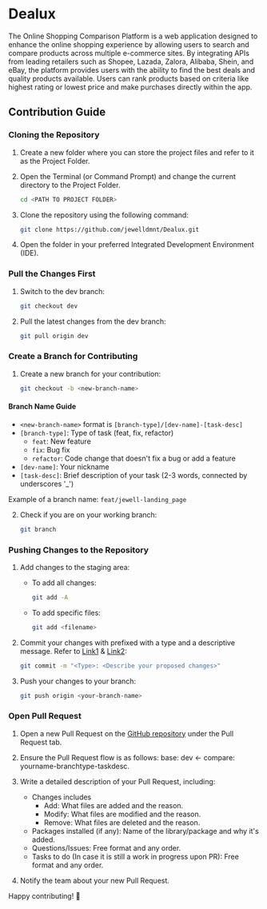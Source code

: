 # Dealux

The Online Shopping Comparison Platform is a web application designed to enhance the online shopping experience by allowing users to search and compare products across multiple e-commerce sites. By integrating APIs from leading retailers such as Shopee, Lazada, Zalora, Alibaba, Shein, and eBay, the platform provides users with the ability to find the best deals and quality products available. Users can rank products based on criteria like highest rating or lowest price and make purchases directly within the app.

## Contribution Guide

### Cloning the Repository

1. Create a new folder where you can store the project files and refer to it as the Project Folder.

2. Open the Terminal (or Command Prompt) and change the current directory to the Project Folder.

   ```bash
   cd <PATH TO PROJECT FOLDER>
   ```

3. Clone the repository using the following command:

   ```bash
   git clone https://github.com/jewelldmnt/Dealux.git
   ```

4. Open the folder in your preferred Integrated Development Environment (IDE).

### Pull the Changes First

1. Switch to the dev branch:

   ```bash
   git checkout dev
   ```

2. Pull the latest changes from the dev branch:
   ```bash
   git pull origin dev
   ```

### Create a Branch for Contributing

1. Create a new branch for your contribution:
   ```bash
   git checkout -b <new-branch-name>
   ```

#### Branch Name Guide

- `<new-branch-name>` format is `[branch-type]/[dev-name]-[task-desc]`
- `[branch-type]`: Type of task (feat, fix, refactor)
  - `feat`: New feature
  - `fix`: Bug fix
  - `refactor`: Code change that doesn't fix a bug or add a feature
- `[dev-name]`: Your nickname
- `[task-desc]`: Brief description of your task (2-3 words, connected by underscores '\_')

Example of a branch name: `feat/jewell-landing_page`

2. Check if you are on your working branch:
   ```bash
   git branch
   ```

### Pushing Changes to the Repository

1. Add changes to the staging area:

   - To add all changes:
     ```bash
     git add -A
     ```
   - To add specific files:
     ```bash
     git add <filename>
     ```

2. Commit your changes with prefixed with a type and a descriptive message. Refer to [Link1](https://gist.github.com/qoomon/5dfcdf8eec66a051ecd85625518cfd13) & [Link2](https://www.conventionalcommits.org/en/v1.0.0/):

   ```bash
   git commit -m "<Type>: <Describe your proposed changes>"
   ```

3. Push your changes to your branch:
   ```bash
   git push origin <your-branch-name>
   ```

### Open Pull Request

1. Open a new Pull Request on the [GitHub repository](https://github.com/jewelldmnt/Gensai-Lexical-Analyzer) under the Pull Request tab.

2. Ensure the Pull Request flow is as follows: base: dev <- compare: yourname-branchtype-taskdesc.

3. Write a detailed description of your Pull Request, including:

   - Changes includes
     - Add: What files are added and the reason.
     - Modify: What files are modified and the reason.
     - Remove: What files are deleted and the reason.
   - Packages installed (if any): Name of the library/package and why it's added.
   - Questions/Issues: Free format and any order.
   - Tasks to do (In case it is still a work in progress upon PR): Free format and any order.

4. Notify the team about your new Pull Request.

Happy contributing! 🚀
